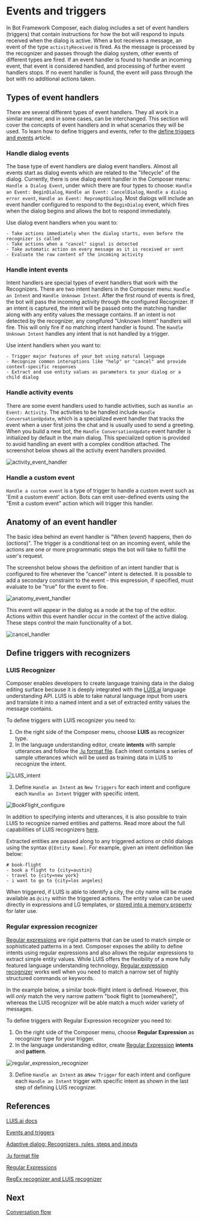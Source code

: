 # Events and triggers

In Bot Framework Composer, each dialog includes a set of event handlers (triggers) that contain instructions for how the bot will respond to inputs received when the dialog is active. When a bot receives a message, an event of the type `activityReceived` is fired. As the message is processed by the recognizer and passes through the dialog system, other events of different types are fired. If an event handler is found to handle an incoming event, that event is considered handled, and processing of further event handlers stops. If no event handler is found, the event will pass through the bot with no additional actions taken. 

## Types of event handlers  
There are several different types of event handlers. They all work in a similar manner, and in some cases, can be interchanged. This section will cover the concepts of event handlers and in what scenarios they will be used. To learn how to define triggers and events, refer to the [define triggers and events](./howto-defining-triggers.md) article. 

### Handle dialog events  

The base type of event handlers are dialog event handlers. Almost all events start as dialog events which are related to the "lifecycle" of the dialog. Currently, there is one dialog event handler in the Composer menu: `Handle a Dialog Event`, under which there are four types to choose: `Handle an Event: BeginDialog`, `Handle an Event: CancelDialog`, `Handle a dialog error event`, `Handle an Event: RepromptDialog`. Most dialogs will include an event handler configured to respond to the `BeginDialog` event, which fires when the dialog begins and allows the bot to respond immediately. 

Use dialog event handlers when you want to:

    - Take actions immediately when the dialog starts, even before the recognizer is called
    - Take actions when a "cancel" signal is detected
    - Take automatic action on every message as it is received or sent
    - Evaluate the raw content of the incoming activity

<!-- > [!NOTE]
> Since `BeginDialog` event is the most common dialog event, `Handle an Event: BeginDialog` is desgined as a seperate dialog event handler to make it handy when users want to use it.  -->

### Handle intent events  

Intent handlers are special types of event handlers that work with the Recognizers. There are two intent handlers in the Composer menu: `Handle an Intent` and `Handle Unknown Intent`. After the first round of events is fired, the bot will pass the incoming activity through the configured Recognizer. If an intent is captured, the intent will be passed onto the matching handler along with any entity values the message contains. If an intent is not detected by the recognizer, any congifured "Unknown Intent" handlers will fire. This will only fire if no matching intent handler is found. The `Handle Unknown Intent` handles any intent that is not handled by a trigger.   

Use intent handlers when you want to:

    - Trigger major features of your bot using natural language
    - Recognize common interuptions like "help" or "cancel" and provide context-specific responses
    - Extract and use entity values as parameters to your dialog or a child dialog

### Handle activity events 

There are some event handlers used to handle activities, such as  `Handle an Event: Activity`. The activities to be handled include `Handle ConversationUpdate`, which is a specialized event handler that tracks the event when a user first joins the chat and is usually used to send a greeting. When you build a new bot, the `Handle ConversationUpdate` event handler is initialized by default in the main dialog. This specialized option is provided to avoid handling an event with a complex condition attached. The screenshot below shows all the activity event handlers provided. 

![activity_event_handler](./media/events_triggers/activity_event_handler.png)

### Handle a custom event
`Handle a custom event` is a type of trigger to handle a custom event such as 'Emit a custom event' action. Bots can emit user-defined events using the "Emit a custom event" action which will trigger this handler. 

## Anatomy of an event handler

The basic idea behind an event handler is "When (_event_) happens, then do (_actions_)". The trigger is a conditional test on an incoming event, while the actions are one or more programmatic steps the bot will take to fulfill the user's request.

The screenshot below shows the definition of an intent handler that is configured to fire whenever the "cancel" intent is detected. It is possible to add a secondary constraint to the event - this expression, if specified, must evaluate to be "true" for the event to fire. 

<p align="left">
    <img alt="anatomy_event_handler" src="./media/events_triggers/anatomy_event_handler.png" style="max-width:300px;" />
</p>

This event will appear in the dialog as a node at the top of the editor. Actions within this event handler occur in the context of the active dialog. These steps control the main functionality of a bot.

<p align="left">
    <img alt="cancel_handler" src="./media/events_triggers/cancel_handler.png" style="max-width:200px;" />
</p>

## Define triggers with recognizers 

### LUIS Recognizer
Composer enables developers to create language training data in the dialog editing surface because it is deeply integrated with the [LUIS.ai](https://www.luis.ai/home) language understanding API. LUIS is able to take natural language input from users and translate it into a named intent and a set of extracted entity values the message contains. 

To define triggers with LUIS recognizer you need to:
1. On the right side of the Composer menu, choose **LUIS** as recognizer type.
2. In the language understanding editor, create **intents** with sample utterances and follow the [.lu format file](https://github.com/Microsoft/botbuilder-tools/blob/master/packages/Ludown/docs/lu-file-format.md#lu-file-format). 
Each intent contains a series of sample utterances which will be used as training data in LUIS to recognize the intent. 

![LUIS_intent](./media/events_triggers/LUIS_intent.png)

3. Define `Handle an Intent` as `New Triggers` for each intent and configure each `Handle an Intent` trigger with specific intent. 

![BookFlight_configure](./media/events_triggers/BookFlight_configure.png)

In addition to specifying intents and utterances, it is also possible to train LUIS to recognize named entities and patterns. Read more about the full capabilities of LUIS recognizers [here](https://github.com/microsoft/botbuilder-tools/blob/master/packages/Ludown/docs/lu-file-format.md). 

Extracted entities are passed along to any triggered actions or child dialogs using the syntax `@[Entity Name]`. For example, given an intent definition like below:

```
# book-flight
- book a flight to {city=austin}
- travel to {city=new york}
- i want to go to {city=los angeles}
```

When triggered, if LUIS is able to identify a city, the city name will be made available as `@city` within the triggered actions. The entity value can be used directly in expressions and LG templates, or [stored into a memory property](https://github.com/microsoft/BotFramework-Composer/blob/stable/docs/using_memory.md) for later use.

### Regular expression recognizer 
[Regular expressions](https://regexr.com/) are rigid patterns that can be used to match simple or sophisticated patterns in a text. Composer exposes the ability to define intents using regular expressions and also allows the regular expressions to extract simple entity values. While LUIS offers the flexibility of a more fully featured language understanding technology, [Regular expression recognizer](https://github.com/microsoft/BotBuilder-Samples/blob/master/experimental/adaptive-dialog/docs/recognizers-rules-steps-reference.md#regex-recognizer) works well when you need to match a narrow set of highly structured commands or keywords.

In the example below, a similar book-flight intent is defined. However, this will _only_ match the very narrow pattern "book flight to [somewhere]", whereas the LUIS recognizer will be able match a much wider variety of messages.

To define triggers with Regular Expression recognizer you need to: 
1. On the right side of the Composer menu, choose **Regular Expression** as recognizer type for your trigger. 
2. In the language understanding editor, create [Regular Expression](https://regexr.com/) **intents** and **pattern**. 

![regular_expression_recognizer](./media/events_triggers/regular_expression_recognizer.png)

3. Define `Handle an Intent` as a`New Trigger` for each intent and configure each `Handle an Intent` trigger with specific intent as shown in the last step of defining LUIS recognizer. 

## References

[LUIS.ai docs](https://docs.microsoft.com/en-us/azure/cognitive-services/luis/what-is-luis)

[Events and triggers](https://github.com/microsoft/BotFramework-Composer/blob/master/docs/triggers_and_events.md)

[Adaptive dialog: Recognizers, rules, steps and inputs](https://github.com/microsoft/BotBuilder-Samples/blob/master/experimental/adaptive-dialog/docs/recognizers-rules-steps-reference.md#Rules)

[.lu format file](https://github.com/microsoft/botbuilder-tools/blob/master/packages/Ludown/docs/lu-file-format.md)

[Regular Expressions](https://regexr.com/)

[RegEx recognizer and LUIS recognizer](https://github.com/microsoft/BotBuilder-Samples/blob/master/experimental/adaptive-dialog/docs/recognizers-rules-steps-reference.md#regex-recognizer)

## Next 
[Conversation flow](./concept-memory.md)

